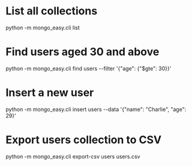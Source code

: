 # List all collections
python -m mongo_easy.cli list

# Find users aged 30 and above
python -m mongo_easy.cli find users --filter '{"age": {"$gte": 30}}'

# Insert a new user
python -m mongo_easy.cli insert users --data '{"name": "Charlie", "age": 29}'

# Export users collection to CSV
python -m mongo_easy.cli export-csv users users.csv
